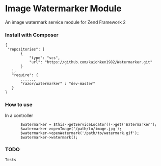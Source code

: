 Image Watermarker Module
========================

An image watermark service module for Zend Framework 2


### Install with Composer
 ```
{
  "repositories": [
        {
            "type": "vcs",
            "url": "https://github.com/kaiohken1982/Watermarker.git"
        }
    ],
    "require": {
        ......,
        "razor/watermarker" : "dev-master"
    }
}
 ```

### How to use

In a controller

 ```
		$watermarker = $this->getServiceLocator()->get('Watermarker');
		$watermarker->openImage('/path/to/image.jpg');
		$watermarker->openWatermark('/path/to/watermark.gif');
		$watermarker->watermark();
 ```

### TODO

 ```
Tests

 ```